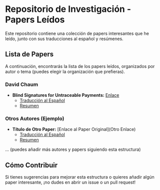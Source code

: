 # Repositorio de Investigación - Papers Leídos

Este repositorio contiene una colección de papers interesantes que he leído, junto con sus traducciones al español y resúmenes.

## Lista de Papers

A continuación, encontrarás la lista de los papers leídos, organizados por autor o tema (puedes elegir la organización que prefieras).

### David Chaum

* **Blind Signatures for Untraceable Payments:** [Enlace](http://www.hit.bme.hu/~buttyan/courses/BMEVIHIM219/2009/Chaum.BlindSigForPayment.1982.PDF)
    * [Traducción al Español](papers/chaum_blind_signatures_es.md)
    * [Resumen](resumenes/chaum_titulo_resumen.md)

### Otros Autores (Ejemplo)

* **Título de Otro Paper:** [Enlace al Paper Original](Otro Enlace)
    * [Traducción al Español](papers/otro_titulo_es.md)
    * [Resumen](resumenes/otro_titulo_resumen.md)

... (puedes añadir más autores y papers siguiendo esta estructura)

## Cómo Contribuir

Si tienes sugerencias para mejorar esta estructura o quieres añadir algún paper interesante, ¡no dudes en abrir un issue o un pull request!
